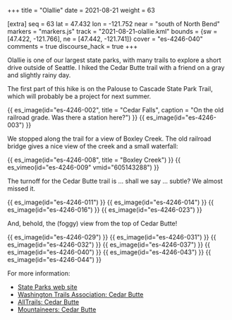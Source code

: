 +++
title = "Olallie"
date = 2021-08-21
weight = 63

[extra]
seq = 63
lat = 47.432
lon = -121.752
near = "south of North Bend"
markers = "markers.js"
track = "2021-08-21-olallie.kml"
bounds = {sw = [47.422, -121.766], ne = [47.442, -121.741]}
cover = "es-4246-040"
comments = true
discourse_hack = true
+++

Olallie is one of our largest state parks, with many trails to explore a short drive outside of Seattle. I hiked the Cedar Butte trail with a friend on a gray and slightly rainy day.

<!-- more -->

The first part of this hike is on the Palouse to Cascade State Park Trail, which will probably be a project for next summer.

{{ es_image(id="es-4246-002", title = "Cedar Falls", caption = "On the old railroad grade. Was there a station here?") }}
{{ es_image(id="es-4246-003") }}

We stopped along the trail for a view of Boxley Creek. The old railroad bridge gives a nice view of the creek and a small waterfall:

{{ es_image(id="es-4246-008", title = "Boxley Creek") }}
{{ es_vimeo(id="es-4246-009" vmid="605143288") }}

The turnoff for the Cedar Butte trail is ... shall we say ... subtle? We almost missed it.

{{ es_image(id="es-4246-011") }}
{{ es_image(id="es-4246-014") }}
{{ es_image(id="es-4246-016") }}
{{ es_image(id="es-4246-023") }}

And, behold, the (foggy) view from the top of Cedar Butte!

{{ es_image(id="es-4246-029") }}
{{ es_image(id="es-4246-031") }}
{{ es_image(id="es-4246-032") }}
{{ es_image(id="es-4246-037") }}
{{ es_image(id="es-4246-040") }}
{{ es_image(id="es-4246-043") }}
{{ es_image(id="es-4246-044") }}

For more information:

* [State Parks web site](https://parks.state.wa.us/555/Olallie)
* [Washington Trails Association: Cedar Butte](https://www.wta.org/go-hiking/hikes/cedar-butte)
* [AllTrails: Cedar Butte](https://www.alltrails.com/trail/us/washington/cedar-butte-trail)
* [Mountaineers: Cedar Butte](https://www.mountaineers.org/activities/routes-places/cedar-butte)

